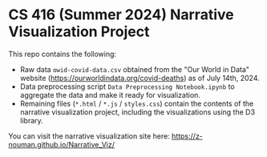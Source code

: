 # CS 416 (Summer 2024) Narrative Visualization Project

This repo contains the following:

- Raw data `owid-covid-data.csv` obtained from the "Our World in Data" website (https://ourworldindata.org/covid-deaths) as of July 14th, 2024.
- Data preprocessing script `Data Preprocessing Notebook.ipynb` to aggregate the data and make it ready for visualization.
- Remaining files (`*.html` / `*.js` / `styles.css`) contain the contents of the narrative visualization project, including the visualizations using the D3 library.

You can visit the narrative visualization site here: https://z-nouman.github.io/Narrative_Viz/